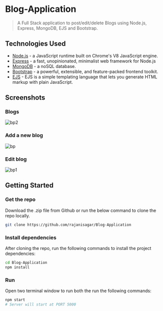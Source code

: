 # Blog-Application
> A Full Stack application to post/edit/delete Blogs using Node.js, Express, MongoDB, EJS and Bootstrap.



## Technologies Used
- [Node.js](https://nodejs.org/en/) - a JavaScript runtime built on Chrome's V8 JavaScript engine.
- [Express](https://expressjs.com/) - a fast, unopinionated, minimalist web framework for Node.js
- [MongoDB](https://www.mongodb.com/) - a noSQL database.
- [Bootstrap](https://getbootstrap.com/) - a powerful, extensible, and feature-packed frontend toolkit.
- [EJS](https://ejs.co/) - EJS is a simple templating language that lets you generate HTML markup with plain JavaScript. 


## Screenshots
### Blogs
![bp2](https://user-images.githubusercontent.com/88162737/207705742-b5f34eae-0fa6-4f9a-8700-a42ed086be87.png)

### Add a new blog
![bp](https://user-images.githubusercontent.com/88162737/207706034-f6ff2dbb-86a7-4cf2-bb07-2e3e4a520f82.png)

### Edit blog
![bp1](https://user-images.githubusercontent.com/88162737/207706355-d8c0ad47-6483-469a-8928-58ff35603a86.png)






## Getting Started

### Get the repo

Download the .zip file from Github or run the below command to clone the repo locally.

```bash
git clone https://github.com/rajanisagar/Blog-Application
```

### Install dependencies

After cloning the repo, run the following commands to install the project dependencies:

```bash
cd Blog-Application
npm install
```


### Run

Open two terminal window to run both the run the following commands:

```bash
npm start
# Server will start at PORT 5000
```


